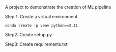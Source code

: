 A project to demonstrate the creation of ML pipeline

Step 1: Create a virtual environment
```
conda create -p venv python==3.11
```
Step2: Create setup.py

Step3: Create requirements.txt